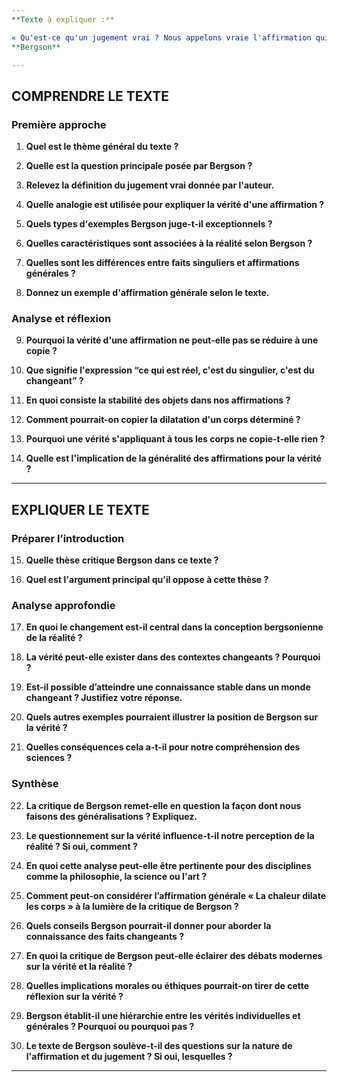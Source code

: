 ```yaml
---
**Texte à expliquer :**

« Qu'est-ce qu'un jugement vrai ? Nous appelons vraie l'affirmation qui concorde avec la réalité. Mais en quoi peut consister cette concordance. Nous aimons à y voir quelque chose comme la ressemblance du portrait au modèle : l'affirmation vraie serait celle qui copierait la réalité. Réfléchissons-y cependant : nous verrons que c'est seulement dans des cas rares, exceptionnels, que cette définition du vrai trouve son application. Ce qui est réel, c'est tel ou tel fait déterminé s'accomplissant en tel ou tel point de l'espace et du temps, c'est du singulier, c'est du changeant. Au contraire, la plupart de nos affirmations sont générales et impliquent une certaine stabilité de leur objet. Prenons une vérité aussi voisine que possible de l'expérience, celle-ci par exemple : “La chaleur dilate les corps”. De quoi pourrait-elle bien être la copie ? Il est possible, en un certain sens, de copier la dilatation d'un corps déterminé, en la photographiant dans ses diverses phases […]. Mais une vérité qui s'applique à tous les corps, sans concerner spécialement aucun de ceux que j'ai vus, ne copie rien, ne reproduit rien. »  
**Bergson**

---
```


## COMPRENDRE LE TEXTE

### Première approche

1. **Quel est le thème général du texte ?**

2. **Quelle est la question principale posée par Bergson ?**

3. **Relevez la définition du jugement vrai donnée par l'auteur.**

4. **Quelle analogie est utilisée pour expliquer la vérité d'une affirmation ?**

5. **Quels types d'exemples Bergson juge-t-il exceptionnels ?**

6. **Quelles caractéristiques sont associées à la réalité selon Bergson ?**

7. **Quelles sont les différences entre faits singuliers et affirmations générales ?**

8. **Donnez un exemple d'affirmation générale selon le texte.**

### Analyse et réflexion

9. **Pourquoi la vérité d'une affirmation ne peut-elle pas se réduire à une copie ?**

10. **Que signifie l'expression “ce qui est réel, c'est du singulier, c'est du changeant” ?**

11. **En quoi consiste la stabilité des objets dans nos affirmations ?**

12. **Comment pourrait-on copier la dilatation d'un corps déterminé ?**

13. **Pourquoi une vérité s'appliquant à tous les corps ne copie-t-elle rien ?**

14. **Quelle est l'implication de la généralité des affirmations pour la vérité ?**

---

## EXPLIQUER LE TEXTE

### Préparer l’introduction

15. **Quelle thèse critique Bergson dans ce texte ?**

16. **Quel est l'argument principal qu'il oppose à cette thèse ?**

### Analyse approfondie

17. **En quoi le changement est-il central dans la conception bergsonienne de la réalité ?**

18. **La vérité peut-elle exister dans des contextes changeants ? Pourquoi ?**

19. **Est-il possible d’atteindre une connaissance stable dans un monde changeant ? Justifiez votre réponse.**

20. **Quels autres exemples pourraient illustrer la position de Bergson sur la vérité ?**

21. **Quelles conséquences cela a-t-il pour notre compréhension des sciences ?**

### Synthèse

22. **La critique de Bergson remet-elle en question la façon dont nous faisons des généralisations ? Expliquez.**

23. **Le questionnement sur la vérité influence-t-il notre perception de la réalité ? Si oui, comment ?**

24. **En quoi cette analyse peut-elle être pertinente pour des disciplines comme la philosophie, la science ou l'art ?**

25. **Comment peut-on considérer l’affirmation générale « La chaleur dilate les corps » à la lumière de la critique de Bergson ?**

26. **Quels conseils Bergson pourrait-il donner pour aborder la connaissance des faits changeants ?**

27. **En quoi la critique de Bergson peut-elle éclairer des débats modernes sur la vérité et la réalité ?**

28. **Quelles implications morales ou éthiques pourrait-on tirer de cette réflexion sur la vérité ?**

29. **Bergson établit-il une hiérarchie entre les vérités individuelles et générales ? Pourquoi ou pourquoi pas ?**

30. **Le texte de Bergson soulève-t-il des questions sur la nature de l'affirmation et du jugement ? Si oui, lesquelles ?** 

---